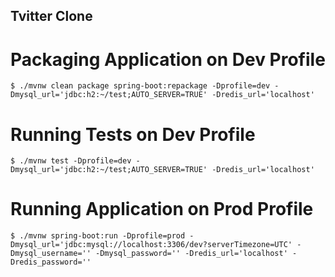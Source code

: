 ## Tvitter Clone

# Packaging Application on Dev Profile
```$xslt
$ ./mvnw clean package spring-boot:repackage -Dprofile=dev -Dmysql_url='jdbc:h2:~/test;AUTO_SERVER=TRUE' -Dredis_url='localhost'
```

# Running Tests on Dev Profile
```$xslt
$ ./mvnw test -Dprofile=dev -Dmysql_url='jdbc:h2:~/test;AUTO_SERVER=TRUE' -Dredis_url='localhost'
```

# Running Application on Prod Profile
```$xslt
$ ./mvnw spring-boot:run -Dprofile=prod -Dmysql_url='jdbc:mysql://localhost:3306/dev?serverTimezone=UTC' -Dmysql_username='' -Dmysql_password='' -Dredis_url='localhost' -Dredis_password=''
```
